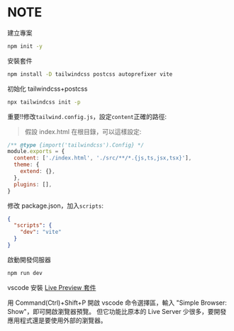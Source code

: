 # NOTE

建立專案

```bash
npm init -y
```

安裝套件

```bash
npm install -D tailwindcss postcss autoprefixer vite
```

初始化 tailwindcss+postcss

```bash
npx tailwindcss init -p
```

重要!!修改`tailwind.config.js`，設定`content`正確的路徑:

> 假設 index.html 在根目錄，可以這樣設定:

```js
/** @type {import('tailwindcss').Config} */
module.exports = {
  content: ['./index.html', './src/**/*.{js,ts,jsx,tsx}'],
  theme: {
    extend: {},
  },
  plugins: [],
}
```

修改 package.json，加入`scripts`:

```json
{
  "scripts": {
    "dev": "vite"
  }
}
```

啟動開發伺服器

```bash
npm run dev
```

vscode 安裝 [Live Preview 套件](https://marketplace.visualstudio.com/items?itemName=ms-vscode.live-server)

用 Command(Ctrl)+Shift+P 開啟 vscode 命令選擇區，輸入 "Simple Browser: Show"，即可開啟瀏覽器預覽。
但它功能比原本的 Live Server 少很多，要開發應用程式還是要使用外部的瀏覽器。

